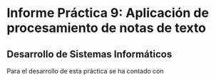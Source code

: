 # Informe Práctica 9: Aplicación de procesamiento de notas de texto

## Desarrollo de Sistemas Informáticos
Para el desarrollo de esta práctica se ha contado con 